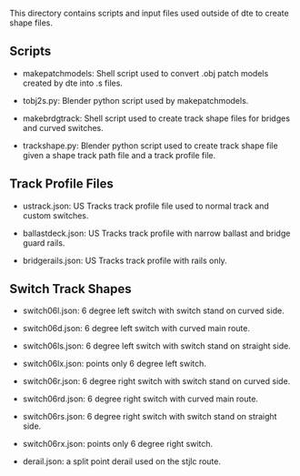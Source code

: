 This directory contains scripts and input files used outside of dte to create
shape files.

## Scripts

- makepatchmodels: Shell script used to convert .obj patch models created
by dte into .s files.

- tobj2s.py: Blender python script used by makepatchmodels.

- makebrdgtrack: Shell script used to create track shape files for bridges
and curved switches.

- trackshape.py: Blender python script used to create track shape file given
a shape track path file and a track profile file.

## Track Profile Files

- ustrack.json: US Tracks track profile file used to normal track and
custom switches.

- ballastdeck.json: US Tracks track profile with narrow ballast and bridge
guard rails.

- bridgerails.json: US Tracks track profile with rails only.

## Switch Track Shapes

- switch06l.json: 6 degree left switch with switch stand on curved side.

- switch06d.json: 6 degree left switch with curved main route.

- switch06ls.json: 6 degree left switch with switch stand on straight side.

- switch06lx.json: points only 6 degree left switch.

- switch06r.json: 6 degree right switch with switch stand on curved side.

- switch06rd.json: 6 degree right switch with curved main route.

- switch06rs.json: 6 degree right switch with switch stand on straight side.

- switch06rx.json: points only 6 degree right switch.

- derail.json: a split point derail used on the stjlc route.
